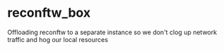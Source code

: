 # reconftw_box
Offloading reconftw to a separate instance so we don't clog up network traffic and hog our local resources
